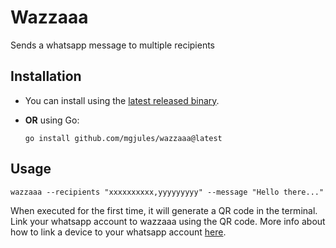 # Wazzaaa

Sends a whatsapp message to multiple recipients

## Installation

- You can install using the [latest released binary](https://github.com/mgjules/wazzaaa/releases/latest).

- **OR** using Go:

    ```shell
    go install github.com/mgjules/wazzaaa@latest
    ```

## Usage

```shell
wazzaaa --recipients "xxxxxxxxxx,yyyyyyyyy" --message "Hello there..."
```

When executed for the first time, it will generate a QR code in the terminal.
Link your whatsapp account to wazzaaa using the QR code.
More info about how to link a device to your whatsapp account [here](https://faq.whatsapp.com/1317564962315842/?cms_platform=web).
